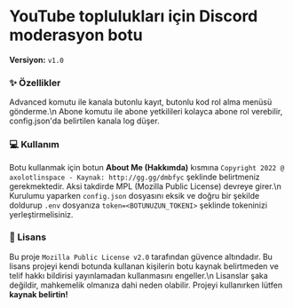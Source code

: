 # YouTube toplulukları için Discord moderasyon botu
**Versiyon:** `v1.0`
### ✨ Özellikler
Advanced komutu ile kanala butonlu kayıt, butonlu kod rol alma menüsü gönderme.\n
Abone komutu ile abone yetkilileri kolayca abone rol verebilir, config.json'da belirtilen kanala log düşer.
### 💻 Kullanım
Botu kullanmak için botun **About Me (Hakkımda)** kısmına `Copyright 2022 @ axolotlinspace - Kaynak: http://gg.gg/dmbfyc` şeklinde belirtmeniz gerekmektedir. Aksi takdirde MPL (Mozilla Public License) devreye girer.\n
Kurulumu yaparken `config.json` dosyasını eksik ve doğru bir şekilde doldurup `.env` dosyanıza `token=<BOTUNUZUN_TOKENI>` şeklinde tokeninizi yerleştirmelisiniz.
### 📜 Lisans
Bu proje `Mozilla Public License v2.0` tarafından güvence altındadır. Bu lisans projeyi kendi botunda kullanan kişilerin botu kaynak belirtmeden ve telif hakkı bildirisi yayınlamadan kullanmasını engeller.\n
Lisanslar şaka değildir, mahkemelik olmanıza dahi neden olabilir. Projeyi kullanırken lütfen **kaynak belirtin!**
